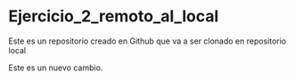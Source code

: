 # Ejercicio_2_remoto_al_local

Este es un repositorio creado en Github que va a ser clonado en repositorio local

Este es un nuevo cambio.